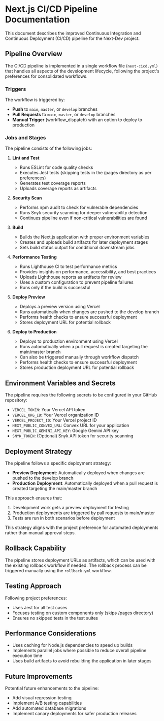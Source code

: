 # Next.js CI/CD Pipeline Documentation

This document describes the improved Continuous Integration and Continuous Deployment (CI/CD) pipeline for the Next-Dev project.

## Pipeline Overview

The CI/CD pipeline is implemented in a single workflow file (`next-cicd.yml`) that handles all aspects of the development lifecycle, following the project's preferences for consolidated workflows.

### Triggers

The workflow is triggered by:
- **Push** to `main`, `master`, or `develop` branches
- **Pull Requests** to `main`, `master`, or `develop` branches
- **Manual Trigger** (workflow_dispatch) with an option to deploy to production

### Jobs and Stages

The pipeline consists of the following jobs:

1. **Lint and Test**
   - Runs ESLint for code quality checks
   - Executes Jest tests (skipping tests in the /pages directory as per preferences)
   - Generates test coverage reports
   - Uploads coverage reports as artifacts

2. **Security Scan**
   - Performs npm audit to check for vulnerable dependencies
   - Runs Snyk security scanning for deeper vulnerability detection
   - Continues pipeline even if non-critical vulnerabilities are found

3. **Build**
   - Builds the Next.js application with proper environment variables
   - Creates and uploads build artifacts for later deployment stages
   - Sets build status output for conditional downstream jobs

4. **Performance Testing**
   - Runs Lighthouse CI to test performance metrics
   - Provides insights on performance, accessibility, and best practices
   - Uploads Lighthouse reports as artifacts for review
   - Uses a custom configuration to prevent pipeline failures
   - Runs only if the build is successful

5. **Deploy Preview**
   - Deploys a preview version using Vercel
   - Runs automatically when changes are pushed to the develop branch
   - Performs health checks to ensure successful deployment
   - Stores deployment URL for potential rollback

6. **Deploy to Production**
   - Deploys to production environment using Vercel
   - Runs automatically when a pull request is created targeting the main/master branch
   - Can also be triggered manually through workflow dispatch
   - Performs health checks to ensure successful deployment
   - Stores production deployment URL for potential rollback

## Environment Variables and Secrets

The pipeline requires the following secrets to be configured in your GitHub repository:

- `VERCEL_TOKEN`: Your Vercel API token
- `VERCEL_ORG_ID`: Your Vercel organization ID
- `VERCEL_PROJECT_ID`: Your Vercel project ID
- `NEXT_PUBLIC_CONVEX_URL`: Convex URL for your application
- `NEXT_PUBLIC_GEMINI_API_KEY`: Google Gemini API key
- `SNYK_TOKEN`: (Optional) Snyk API token for security scanning

## Deployment Strategy

The pipeline follows a specific deployment strategy:

- **Preview Deployment**: Automatically deployed when changes are pushed to the develop branch
- **Production Deployment**: Automatically deployed when a pull request is created targeting the main/master branch

This approach ensures that:
1. Development work gets a preview deployment for testing
2. Production deployments are triggered by pull requests to main/master
3. Tests are run in both scenarios before deployment

This strategy aligns with the project preference for automated deployments rather than manual approval steps.

## Rollback Capability

The pipeline stores deployment URLs as artifacts, which can be used with the existing rollback workflow if needed. The rollback process can be triggered manually using the `rollback.yml` workflow.

## Testing Approach

Following project preferences:
- Uses Jest for all test cases
- Focuses testing on custom components only (skips /pages directory)
- Ensures no skipped tests in the test suites

## Performance Considerations

- Uses caching for Node.js dependencies to speed up builds
- Implements parallel jobs where possible to reduce overall pipeline execution time
- Uses build artifacts to avoid rebuilding the application in later stages

## Future Improvements

Potential future enhancements to the pipeline:
- Add visual regression testing
- Implement A/B testing capabilities
- Add automated database migrations
- Implement canary deployments for safer production releases
